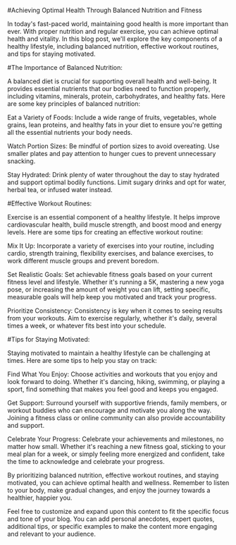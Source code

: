 #Achieving Optimal Health Through Balanced Nutrition and Fitness

In today's fast-paced world, maintaining good health is more important than ever. With proper nutrition and regular exercise, you can achieve optimal health and vitality. In this blog post, we'll explore the key components of a healthy lifestyle, including balanced nutrition, effective workout routines, and tips for staying motivated.

#The Importance of Balanced Nutrition:

A balanced diet is crucial for supporting overall health and well-being. It provides essential nutrients that our bodies need to function properly, including vitamins, minerals, protein, carbohydrates, and healthy fats. Here are some key principles of balanced nutrition:

Eat a Variety of Foods: Include a wide range of fruits, vegetables, whole grains, lean proteins, and healthy fats in your diet to ensure you're getting all the essential nutrients your body needs.

Watch Portion Sizes: Be mindful of portion sizes to avoid overeating. Use smaller plates and pay attention to hunger cues to prevent unnecessary snacking.

Stay Hydrated: Drink plenty of water throughout the day to stay hydrated and support optimal bodily functions. Limit sugary drinks and opt for water, herbal tea, or infused water instead.

#Effective Workout Routines:

Exercise is an essential component of a healthy lifestyle. It helps improve cardiovascular health, build muscle strength, and boost mood and energy levels. Here are some tips for creating an effective workout routine:

Mix It Up: Incorporate a variety of exercises into your routine, including cardio, strength training, flexibility exercises, and balance exercises, to work different muscle groups and prevent boredom.

Set Realistic Goals: Set achievable fitness goals based on your current fitness level and lifestyle. Whether it's running a 5K, mastering a new yoga pose, or increasing the amount of weight you can lift, setting specific, measurable goals will help keep you motivated and track your progress.

Prioritize Consistency: Consistency is key when it comes to seeing results from your workouts. Aim to exercise regularly, whether it's daily, several times a week, or whatever fits best into your schedule.

#Tips for Staying Motivated:

Staying motivated to maintain a healthy lifestyle can be challenging at times. Here are some tips to help you stay on track:

Find What You Enjoy: Choose activities and workouts that you enjoy and look forward to doing. Whether it's dancing, hiking, swimming, or playing a sport, find something that makes you feel good and keeps you engaged.

Get Support: Surround yourself with supportive friends, family members, or workout buddies who can encourage and motivate you along the way. Joining a fitness class or online community can also provide accountability and support.

Celebrate Your Progress: Celebrate your achievements and milestones, no matter how small. Whether it's reaching a new fitness goal, sticking to your meal plan for a week, or simply feeling more energized and confident, take the time to acknowledge and celebrate your progress.

By prioritizing balanced nutrition, effective workout routines, and staying motivated, you can achieve optimal health and wellness. Remember to listen to your body, make gradual changes, and enjoy the journey towards a healthier, happier you.

Feel free to customize and expand upon this content to fit the specific focus and tone of your blog. You can add personal anecdotes, expert quotes, additional tips, or specific examples to make the content more engaging and relevant to your audience.
